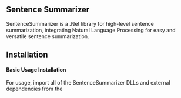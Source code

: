 ## Sentence Summarizer
SentenceSummarizer is a .Net library for high-level sentence summarization, integrating Natural Language Processing for easy and versatile sentence summarization.

## Installation

#### Basic Usage Installation
For usage, import all of the SentenceSummarizer DLLs and external dependencies from the 